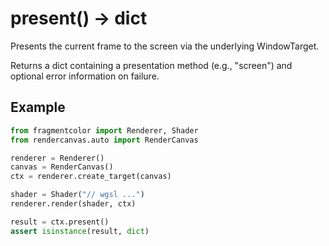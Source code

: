 # present() -> dict

Presents the current frame to the screen via the underlying WindowTarget.

Returns a dict containing a presentation method (e.g., "screen") and optional error information on failure.

## Example

```python
from fragmentcolor import Renderer, Shader
from rendercanvas.auto import RenderCanvas

renderer = Renderer()
canvas = RenderCanvas()
ctx = renderer.create_target(canvas)

shader = Shader("// wgsl ...")
renderer.render(shader, ctx)

result = ctx.present()
assert isinstance(result, dict)
```
